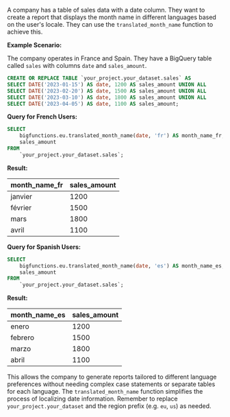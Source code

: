 A company has a table of sales data with a date column. They want to create a report that displays the month name in different languages based on the user's locale.  They can use the `translated_month_name` function to achieve this.

**Example Scenario:**

The company operates in France and Spain.  They have a BigQuery table called `sales` with columns `date` and `sales_amount`.

```sql
CREATE OR REPLACE TABLE `your_project.your_dataset.sales` AS
SELECT DATE('2023-01-15') AS date, 1200 AS sales_amount UNION ALL
SELECT DATE('2023-02-20') AS date, 1500 AS sales_amount UNION ALL
SELECT DATE('2023-03-10') AS date, 1800 AS sales_amount UNION ALL
SELECT DATE('2023-04-05') AS date, 1100 AS sales_amount;
```

**Query for French Users:**

```sql
SELECT
    bigfunctions.eu.translated_month_name(date, 'fr') AS month_name_fr,
    sales_amount
FROM
    `your_project.your_dataset.sales`;
```

**Result:**

| month_name_fr | sales_amount |
|---|---|
| janvier | 1200 |
| février | 1500 |
| mars | 1800 |
| avril | 1100 |


**Query for Spanish Users:**

```sql
SELECT
    bigfunctions.eu.translated_month_name(date, 'es') AS month_name_es,
    sales_amount
FROM
    `your_project.your_dataset.sales`;
```

**Result:**

| month_name_es | sales_amount |
|---|---|
| enero | 1200 |
| febrero | 1500 |
| marzo | 1800 |
| abril | 1100 |

This allows the company to generate reports tailored to different language preferences without needing complex case statements or separate tables for each language.  The `translated_month_name` function simplifies the process of localizing date information. Remember to replace `your_project.your_dataset` and the region prefix (e.g. `eu`, `us`) as needed.
